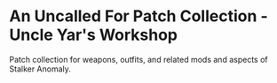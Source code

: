 # An Uncalled For Patch Collection - Uncle Yar's Workshop
Patch collection for weapons, outfits, and related mods and aspects of Stalker Anomaly.
